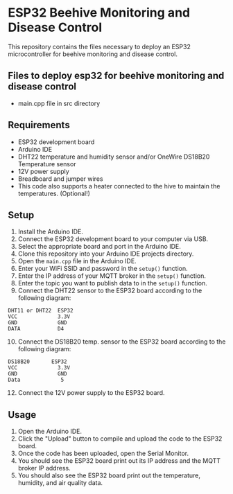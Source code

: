 # ESP32 Beehive Monitoring and Disease Control

This repository contains the files necessary to deploy an ESP32 microcontroller for beehive monitoring and disease control. 

## Files to deploy esp32 for beehive monitoring and disease control

- main.cpp file in src directory

## Requirements

* ESP32 development board
* Arduino IDE
* DHT22 temperature and humidity sensor and/or OneWire DS18B20 Temperature sensor
* 12V power supply
* Breadboard and jumper wires
* This code also supports a heater connected to the hive to maintain the temperatures. (Optional!)

## Setup

1. Install the Arduino IDE.
2. Connect the ESP32 development board to your computer via USB.
3. Select the appropriate board and port in the Arduino IDE.
4. Clone this repository into your Arduino IDE projects directory.
5. Open the `main.cpp` file in the Arduino IDE.
6. Enter your WiFi SSID and password in the `setup()` function.
7. Enter the IP address of your MQTT broker in the `setup()` function.
8. Enter the topic you want to publish data to in the `setup()` function.
9. Connect the  DHT22 sensor to the ESP32 board according to the following diagram:

```
DHT11 or DHT22  ESP32
VCC             3.3V
GND             GND
DATA            D4
```

10. Connect the DS18B20 temp. sensor to the ESP32 board according to the following diagram:

```
DS18B20       ESP32
VCC             3.3V
GND             GND
Data             5
```


12. Connect the 12V power supply to the ESP32 board.

## Usage

1. Open the Arduino IDE.
2. Click the "Upload" button to compile and upload the code to the ESP32 board.
3. Once the code has been uploaded, open the Serial Monitor.
4. You should see the ESP32 board print out its IP address and the MQTT broker IP address.
5. You should also see the ESP32 board print out the temperature, humidity, and air quality data.
